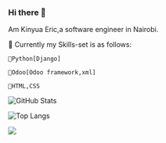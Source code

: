 ### Hi there 👋

<!--
**Kinyuaeric/Kinyuaeric** is a ✨ _special_ ✨ repository because its `README.md` (this file) appears on your GitHub profile.

Here are some ideas to get you started:

- 🔭 I’m currently working on building Odoo modules using Odoo framework
- 🌱 I’m currently learning Android Development.
- 👯 I’m looking to collaborate on ...
- 🤔 I’m looking for help with ...
- 💬 Ask me about ...
- 📫 How to reach me: ...
- 😄 Pronouns: ...
- ⚡ Fun fact: ...
-->

 Am Kinyua Eric,a software engineer in Nairobi.

🔵️ Currently my Skills-set is as follows:

    🔸️Python[Django]
    
    🔸️Odoo[Odoo framework,xml]
    
    🔸️HTML,CSS


 ![GitHub Stats](https://github-readme-stats.vercel.app/api?username=Kinyuaeric&theme=radical)
 
 ![Top Langs](https://github-readme-stats.vercel.app/api/top-langs/?username=Kinyuaeric&show_icons=true&theme=radical)

<img src="https://github-readme-stats.vercel.app/api/top-langs?username=Kinyuaeric"/>
